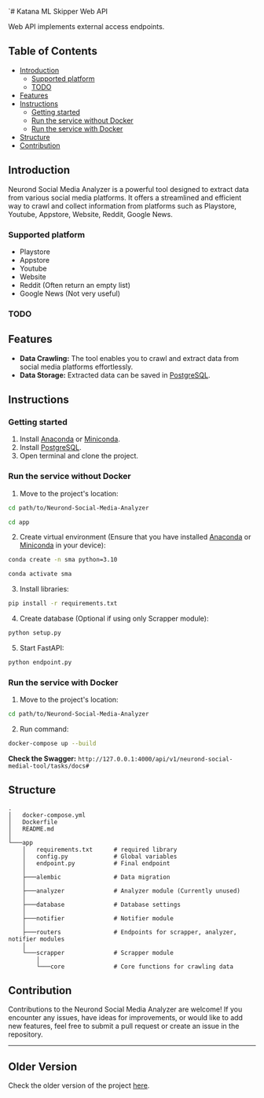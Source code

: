 `# Katana ML Skipper Web API

Web API implements external access endpoints.

## Table of Contents

- [Introduction](#introduction)
  - [Supported platform](#supported-platform)
  - [TODO](#todo)
- [Features](#features)
- [Instructions](#instructions)
  - [Getting started](#getting-started)
  - [Run the service without Docker](#run-the-service-without-docker)
  - [Run the service with Docker](#run-the-service-with-docker)
- [Structure](#structure)
- [Contribution](#contribution)


## Introduction

Neurond Social Media Analyzer is a powerful tool designed to extract data from various social media platforms. It offers a streamlined and efficient way to crawl and collect information from platforms such as Playstore, Youtube, Appstore, Website, Reddit, Google News.

### Supported platform

- Playstore
- Appstore
- Youtube
- Website
- Reddit (Often return an empty list)
- Google News (Not very useful)

### TODO


## Features

- **Data Crawling:** The tool enables you to crawl and extract data from social media platforms effortlessly.
- **Data Storage:** Extracted data can be saved in [PostgreSQL](https://www.postgresql.org/).


## Instructions

### **Getting started**

1. Install [Anaconda](https://www.anaconda.com/) or [Miniconda](https://docs.conda.io/en/latest/miniconda.html).
2. Install [PostgreSQL](https://www.postgresql.org/).
3. Open terminal and clone the project.

### **Run the service without Docker**

1. Move to the project's location:

```bash
cd path/to/Neurond-Social-Media-Analyzer
```

```bash
cd app
```

2. Create virtual environment (Ensure that you have installed [Anaconda](https://www.anaconda.com/) or [Miniconda](https://docs.conda.io/en/latest/miniconda.html) in your device):

```bash
conda create -n sma python=3.10
```

```bash
conda activate sma
```

3. Install libraries:

```bash
pip install -r requirements.txt
```

4. Create database (Optional if using only Scrapper module):

```bash
python setup.py
```

5. Start FastAPI:

```bash
python endpoint.py
```


### **Run the service with Docker**

1. Move to the project's location:

```bash
cd path/to/Neurond-Social-Media-Analyzer
```

2. Run command:

```bash
docker-compose up --build
```

**Check the Swagger:** `http://127.0.0.1:4000/api/v1/neurond-social-medial-tool/tasks/docs#`

## Structure

```
.
│   docker-compose.yml
│   Dockerfile
│   README.md
│
└───app
    │   requirements.txt      # required library
    │   config.py             # Global variables
    │   endpoint.py           # Final endpoint
    │
    ├───alembic               # Data migration
    │
    ├───analyzer              # Analyzer module (Currently unused)
    │
    ├───database              # Database settings
    │
    ├───notifier              # Notifier module
    │
    ├───routers               # Endpoints for scrapper, analyzer, notifier modules
    │
    └───scrapper              # Scrapper module
        │
        └───core              # Core functions for crawling data 
```

## Contribution

Contributions to the Neurond Social Media Analyzer are welcome! If you encounter any issues, have ideas for improvements, or would like to add new features, feel free to submit a pull request or create an issue in the repository.

---

## **Older Version**

Check the older version of the project [here](https://github.com/Neurond-AI/Neurond-Social-Media-Analyzer/tree/stable).